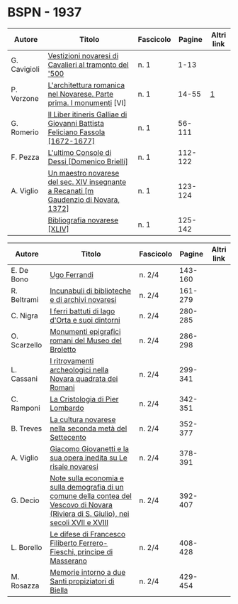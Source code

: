 # BSPN - 1937

| Autore       | Titolo                                                                                                                                    | Fascicolo | Pagine  | Altri link                                             |
|--------------|-------------------------------------------------------------------------------------------------------------------------------------------|-----------|---------|--------------------------------------------------------|
| G. Cavigioli | [Vestizioni novaresi di Cavalieri al tramonto del '500](https://en.calameo.com/read/0072607350f66aeeed64c)                                | n. 1      | 1-13    |                                                        |
| P. Verzone   | [L'architettura romanica nel Novarese. Parte prima. I monumenti](http://www.ssno.it/BSPNo/bspn_aromnov.html#XXXI) [VI]                    | n. 1      | 14-55   | [1](https://en.calameo.com/read/0072607350f66aeeed64c) |
| G. Romerio   | [Il Liber itineris Galliae di Giovanni Battista Feliciano Fassola [1672-1677]](https://en.calameo.com/read/0072607350f66aeeed64c)         | n. 1      | 56-111  |                                                        |
| F. Pezza     | [L'ultimo Console di Dessi [Domenico Brielli]](https://en.calameo.com/read/0072607350f66aeeed64c)                                         | n. 1      | 112-122 |                                                        |
| A. Viglio    | [Un maestro novarese del sec. XIV insegnante a Recanati [m Gaudenzio di Novara, 1372]](https://en.calameo.com/read/0072607350f66aeeed64c) | n. 1      | 123-124 |                                                        |
|              | [Bibliografia novarese [XLIV]](https://en.calameo.com/read/0072607350f66aeeed64c)                                                         | n. 1      | 125-142 |                                                        |

| Autore       | Titolo                                                                                                                                                                                      | Fascicolo | Pagine  | Altri link |
|--------------|---------------------------------------------------------------------------------------------------------------------------------------------------------------------------------------------|-----------|---------|------------|
| E. De Bono   | [Ugo Ferrandi](https://en.calameo.com/read/0072607358d8b10bd3368)                                                                                                                           | n. 2/4    | 143-160 |            |
| R. Beltrami  | [Incunabuli di biblioteche e di archivi novaresi](https://en.calameo.com/read/0072607358d8b10bd3368)                                                                                        | n. 2/4    | 161-279 |            |
| C. Nigra     | [I ferri battuti di lago d'Orta e suoi dintorni](https://en.calameo.com/read/0072607358d8b10bd3368)                                                                                         | n. 2/4    | 280-285 |            |
| O. Scarzello | [Monumenti epigrafici romani del Museo del Broletto](https://en.calameo.com/read/0072607358d8b10bd3368)                                                                                     | n. 2/4    | 286-298 |            |
| L. Cassani   | [I ritrovamenti archeologici nella Novara quadrata dei Romani](https://en.calameo.com/read/0072607358d8b10bd3368)                                                                           | n. 2/4    | 299-341 |            |
| C. Ramponi   | [La Cristologia di Pier Lombardo](https://en.calameo.com/read/0072607358d8b10bd3368)                                                                                                        | n. 2/4    | 342-351 |            |
| B. Treves    | [La cultura novarese nella seconda metà del Settecento](https://en.calameo.com/read/0072607358d8b10bd3368)                                                                                  | n. 2/4    | 352-377 |            |
| A. Viglio    | [Giacomo Giovanetti e la sua opera inedita su Le risaie novaresi](https://en.calameo.com/read/0072607358d8b10bd3368)                                                                        | n. 2/4    | 378-391 |            |
| G. Decio     | [Note sulla economia e sulla demografia di un comune della contea del Vescovo di Novara (Riviera di S. Giulio), nei secoli XVII e XVIII](https://en.calameo.com/read/0072607358d8b10bd3368) | n. 2/4    | 392-407 |            |
| L. Borello   | [Le difese di Francesco Filiberto Ferrero-Fieschi, principe di Masserano](https://en.calameo.com/read/0072607358d8b10bd3368)                                                                | n. 2/4    | 408-428 |            |
| M. Rosazza   | [Memorie intorno a due Santi propiziatori di Biella](https://en.calameo.com/read/0072607358d8b10bd3368)                                                                                     | n. 2/4    | 429-454 |            |

